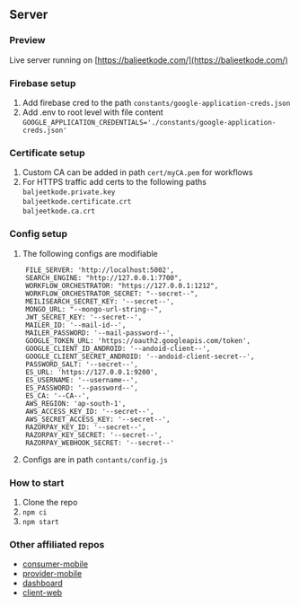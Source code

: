 ## Server

### Preview
Live server running on [https://baljeetkode.com/](https://baljeetkode.com/)

### Firebase setup
1. Add firebase cred to the path ```constants/google-application-creds.json```
2. Add .env to root level with file content <br>```GOOGLE_APPLICATION_CREDENTIALS='./constants/google-application-creds.json'```


### Certificate setup
1. Custom CA can be added in path ```cert/myCA.pem``` for workflows
2. For HTTPS traffic add certs to the following paths <br>```baljeetkode.private.key```<br>```baljeetkode.certificate.crt```<br>```baljeetkode.ca.crt```

### Config setup
1. The following configs are modifiable
```
    FILE_SERVER: 'http://localhost:5002',
    SEARCH_ENGINE: "http://127.0.0.1:7700",
    WORKFLOW_ORCHESTRATOR: "https://127.0.0.1:1212",
    WORKFLOW_ORCHESTRATOR_SECRET: "--secret--",
    MEILISEARCH_SECRET_KEY: '--secret--',
    MONGO_URL: "--mongo-url-string--",
    JWT_SECRET_KEY: '--secret--',
    MAILER_ID: '--mail-id--',
    MAILER_PASSWORD: '--mail-password--',
    GOOGLE_TOKEN_URL: 'https://oauth2.googleapis.com/token',
    GOOGLE_CLIENT_ID_ANDROID: '--andoid-client--',
    GOOGLE_CLIENT_SECRET_ANDROID: '--andoid-client-secret--',
    PASSWORD_SALT: '--secret--',
    ES_URL: 'https://127.0.0.1:9200',
    ES_USERNAME: '--username--',
    ES_PASSWORD: '--password--',
    ES_CA: '--CA--',
    AWS_REGION: 'ap-south-1',
    AWS_ACCESS_KEY_ID: '--secret--',
    AWS_SECRET_ACCESS_KEY: '--secret--',
    RAZORPAY_KEY_ID: '--secret--',
    RAZORPAY_KEY_SECRET: '--secret--',
    RAZORPAY_WEBHOOK_SECRET: '--secret--'
```
2. Configs are in path ```contants/config.js```

### How to start
1. Clone the repo
2. ```npm ci```
3. ```npm start```

### Other affiliated repos
* [consumer-mobile](https://github.com/redscool/project-w-client)
* [provider-mobile](https://github.com/redscool/project-w-client-provider)
* [dashboard](https://github.com/redscool/project-w-dashboard)
* [client-web](https://github.com/redscool/project-w-client-web)

